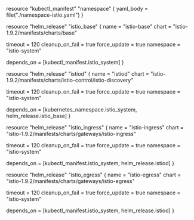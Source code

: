 resource "kubectl_manifest" "namespace" {
yaml_body = file("./namespace-istio.yaml")
}

resource "helm_release" "istio_base" {
name = "istio-base"
chart = "istio-1.9.2/manifests/charts/base"

timeout = 120
cleanup_on_fail = true
force_update = true
namespace = "istio-system"

depends_on = [kubectl_manifest.istio_system]
}

resource "helm_release" "istiod" {
name = "istiod"
chart = "istio-1.9.2/manifests/charts/istio-control/istio-discovery"

timeout = 120
cleanup_on_fail = true
force_update = true
namespace = "istio-system"

depends_on = [kubernetes_namespace.istio_system, helm_release.istio_base]
}

resource "helm_release" "istio_ingress" {
name = "istio-ingress"
chart = "istio-1.9.2/manifests/charts/gateways/istio-ingress"

timeout = 120
cleanup_on_fail = true
force_update = true
namespace = "istio-system"

depends_on = [kubectl_manifest.istio_system, helm_release.istiod]
}

resource "helm_release" "istio_egress" {
name = "istio-egress"
chart = "istio-1.9.2/manifests/charts/gateways/istio-egress"

timeout = 120
cleanup_on_fail = true
force_update = true
namespace = "istio-system"

depends_on = [kubectl_manifest.istio_system, helm_release.istiod]
}
